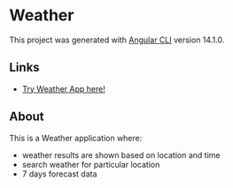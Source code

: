 # Weather

This project was generated with [Angular CLI](https://github.com/angular/angular-cli) version 14.1.0.

## Links
- [Try Weather App here!](https://yellow-cliff-07b76be03.2.azurestaticapps.net)

## About
This is a Weather application where:
  - weather results are shown based on location and time
  - search weather for particular location
  - 7 days forecast data

